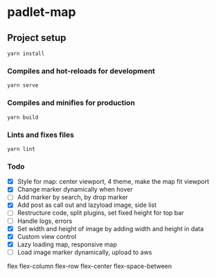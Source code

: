 # padlet-map

## Project setup

```
yarn install
```

### Compiles and hot-reloads for development

```
yarn serve
```

### Compiles and minifies for production

```
yarn build
```

### Lints and fixes files

```
yarn lint
```

### Todo

- [x] Style for map: center viewport, 4 theme, make the map fit viewport
- [x] Change marker dynamically when hover
- [ ] Add marker by search, by drop marker
- [x] Add post as call out and lazyload image, side list
- [ ] Restructure code, split plugins, set fixed height for top bar
- [ ] Handle logs, errors
- [x] Set width and height of image by adding width and height in data
- [x] Custom view control
- [x] Lazy loading map, responsive map
- [ ] Load image marker dynamically, upload to aws

flex
flex-column
flex-row
flex-center
flex-space-between
